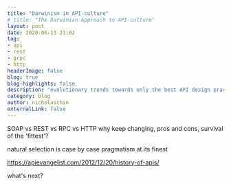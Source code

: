 ```yaml
---
title: "Darwinism in API-culture"
# title: "The Darwinian Approach to API-culture"
layout: post
date: 2020-06-13 21:02
tag:
- api
- rest
- grpc
- http
headerImage: false
blog: true 
blog-highlights: false
description: "evolutionary trends towards only the best API design practices"
category: blog
author: nicholaschin
externalLink: false
---
```


SOAP vs REST vs RPC vs HTTP
why keep changing, pros and cons, survival of the 'fittest'?

natural selection is case by case pragmatism at its finest 

https://apievangelist.com/2012/12/20/history-of-apis/ 

what's next? 